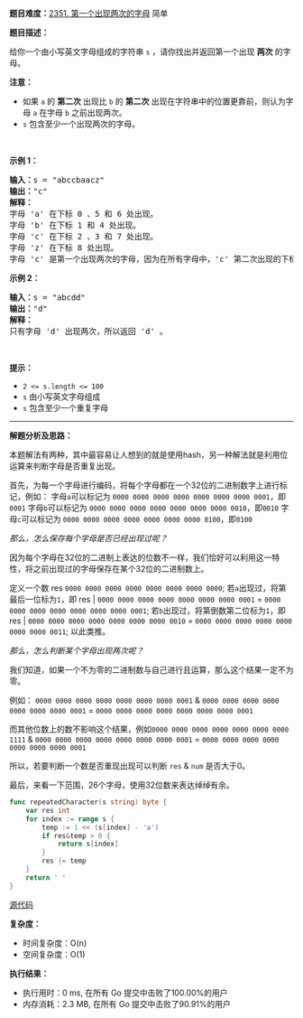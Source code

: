 
**题目难度：**[2351. 第一个出现两次的字母](https://leetcode.cn/problems/first-letter-to-appear-twice/description/) 简单

**题目描述：**

<p>给你一个由小写英文字母组成的字符串 <code>s</code> ，请你找出并返回第一个出现 <strong>两次</strong> 的字母。</p>

<p><strong>注意：</strong></p>

<ul>
 <li>如果 <code>a</code> 的 <strong>第二次</strong> 出现比 <code>b</code> 的 <strong>第二次</strong> 出现在字符串中的位置更靠前，则认为字母 <code>a</code> 在字母 <code>b</code> 之前出现两次。</li>
 <li><code>s</code> 包含至少一个出现两次的字母。</li>
</ul>

<p>&nbsp;</p>

<p><strong>示例 1：</strong></p>

<pre><strong>输入：</strong>s = "abccbaacz"
<strong>输出：</strong>"c"
<strong>解释：</strong>
字母 'a' 在下标 0 、5 和 6 处出现。
字母 'b' 在下标 1 和 4 处出现。
字母 'c' 在下标 2 、3 和 7 处出现。
字母 'z' 在下标 8 处出现。
字母 'c' 是第一个出现两次的字母，因为在所有字母中，'c' 第二次出现的下标是最小的。
</pre>

<p><strong>示例 2：</strong></p>

<pre><strong>输入：</strong>s = "abcdd"
<strong>输出：</strong>"d"
<strong>解释：</strong>
只有字母 'd' 出现两次，所以返回 'd' 。
</pre>

<p>&nbsp;</p>

<p><strong>提示：</strong></p>

<ul>
 <li><code>2 &lt;= s.length &lt;= 100</code></li>
 <li><code>s</code> 由小写英文字母组成</li>
 <li><code>s</code> 包含至少一个重复字母</li>
</ul>

---
**解题分析及思路：**

本题解法有两种，其中最容易让人想到的就是使用hash，另一种解法就是利用位运算来判断字母是否重复出现。

首先，为每一个字母进行编码，将每个字母都在一个32位的二进制数字上进行标记，例如：
字母`a`可以标记为  `0000 0000 0000 0000 0000 0000 0000 0001`，即`0001`
字母`b`可以标记为  `0000 0000 0000 0000 0000 0000 0000 0010`，即`0010`
字母`c`可以标记为  `0000 0000 0000 0000 0000 0000 0000 0100`，即`0100`

*那么，怎么保存每个字母是否已经出现过呢？*

因为每个字母在32位的二进制上表达的位数不一样，我们恰好可以利用这一特性，将之前出现过的字母保存在某个32位的二进制数上。

定义一个数 res `0000 0000 0000 0000 0000 0000 0000 0000`;
若`a`出现过，将第最后一位标为`1`，即 res | `0000 0000 0000 0000 0000 0000 0000 0001` = `0000 0000 0000 0000 0000 0000 0000 0001`;
若`b`出现过，将第倒数第二位标为`1`，即 res | `0000 0000 0000 0000 0000 0000 0000 0010` = `0000 0000 0000 0000 0000 0000 0000 0011`;
以此类推。

*那么，怎么判断某个字母出现两次呢？*

我们知道，如果一个不为零的二进制数与自己进行且运算，那么这个结果一定不为零。

例如： `0000 0000 0000 0000 0000 0000 0000 0001` &  `0000 0000 0000 0000 0000 0000 0000 0001` =  `0000 0000 0000 0000 0000 0000 0000 0001`

而其他位数上的数不影响这个结果，例如`0000 0000 0000 0000 0000 0000 0000 1111` &  `0000 0000 0000 0000 0000 0000 0000 0001` =  `0000 0000 0000 0000 0000 0000 0000 0001`

所以，若要判断一个数是否重现出现可以判断 `res` & `num` 是否大于0。


最后，来看一下范围，26个字母，使用32位数来表达绰绰有余。

```go
func repeatedCharacter(s string) byte {
	var res int
	for index := range s {
		temp := 1 << (s[index] - 'a')
		if res&temp > 0 {
			return s[index]
		}
		res |= temp
	}
	return ' '
}
```



[源代码](https:github.com/lomtom/algorithm-go/blob/main/leetcode/2351第一个出现两次的字母_test.go)

**复杂度：**
- 时间复杂度：O(n)
- 空间复杂度：O(1)

**执行结果：**

- 执行用时：0 ms, 在所有 Go 提交中击败了100.00%的用户
- 内存消耗：2.3 MB, 在所有 Go 提交中击败了90.91%的用户